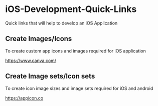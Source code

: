 # iOS-Development-Quick-Links
Quick links that will help to develop an iOS Application

## Create Images/Icons
To create custom app icons and images required for iOS application

https://www.canva.com/

## Create Image sets/Icon sets
To create icon image sizes and image sets required for iOS and android

https://appicon.co
